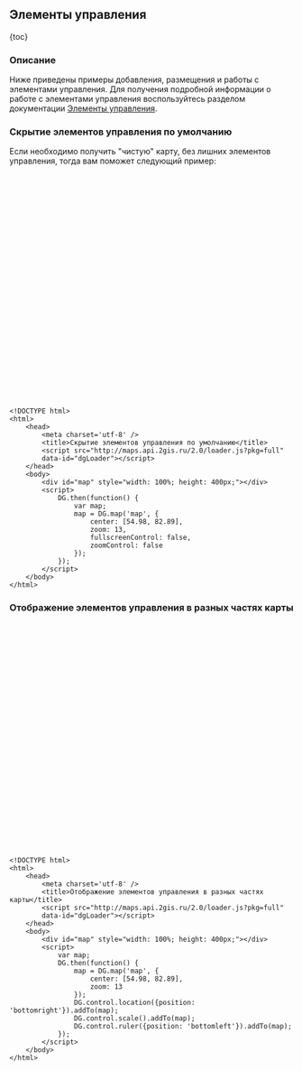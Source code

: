 ## Элементы управления

{toc}

### Описание

Ниже приведены примеры добавления, размещения и работы с элементами управления. Для получения подробной информации о работе с элементами управления воспользуйтесь разделом документации [Элементы управления](/doc/maps/manual/controls).

### Скрытие элементов управления по умолчанию

Если необходимо получить "чистую" карту, без лишних элементов управления, тогда вам поможет следующий пример:

<script src="http://maps.api.2gis.ru/2.0/loader.js?pkg=full" data-id="dgLoader"></script>
<div id="map" style="width: 100%; height: 400px;"></div>
<script>
	DG.then(function() {
		var map;
     	map = DG.map('map', {
            center: [54.98, 82.89],
            zoom: 13,
            fullscreenControl: false,
            zoomControl: false
    	});
	});
</script>

    <!DOCTYPE html>
	<html>
		<head>
		    <meta charset='utf-8' />
		    <title>Скрытие элементов управления по умолчанию</title>
		    <script src="http://maps.api.2gis.ru/2.0/loader.js?pkg=full"
		    data-id="dgLoader"></script>
		</head>
		<body>
			<div id="map" style="width: 100%; height: 400px;"></div>
			<script>
				DG.then(function() {
					var map;
			     	map = DG.map('map', {
			            center: [54.98, 82.89],
			            zoom: 13,
			            fullscreenControl: false,
			            zoomControl: false
			    	});
				});
			</script>
		</body>
	</html>

### Отображение элементов управления в разных частях карты

<div id="map1" style="width: 100%; height: 400px;"></div>
<script>
    var map;
	DG.then(function() {
     	map = DG.map('map1', {
            center: [54.98, 82.89],
            zoom: 13
    	});
    	DG.control.location({position: 'bottomright'}).addTo(map);
    	DG.control.scale().addTo(map);
    	DG.control.ruler({position: 'bottomleft'}).addTo(map);
	});
</script>

	<!DOCTYPE html>
	<html>
		<head>
		    <meta charset='utf-8' />
		    <title>Отображение элементов управления в разных частях карты</title>
		    <script src="http://maps.api.2gis.ru/2.0/loader.js?pkg=full"
		    data-id="dgLoader"></script>
		</head>
		<body>
			<div id="map" style="width: 100%; height: 400px;"></div>
			<script>
			    var map;
				DG.then(function() {
			     	map = DG.map('map', {
			            center: [54.98, 82.89],
			            zoom: 13
			    	});
			    	DG.control.location({position: 'bottomright'}).addTo(map);
			    	DG.control.scale().addTo(map);
			    	DG.control.ruler({position: 'bottomleft'}).addTo(map);
				});
			</script>
		</body>
	</html>